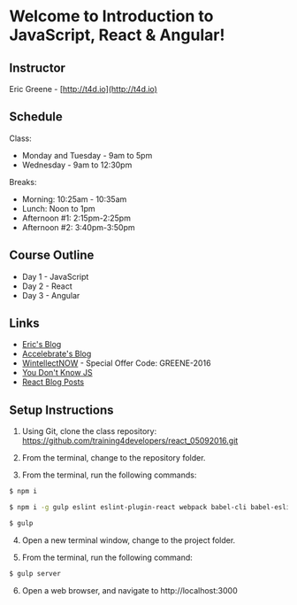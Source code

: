 # Welcome to Introduction to JavaScript, React & Angular!

## Instructor

Eric Greene - [http://t4d.io](http://t4d.io)

## Schedule

Class:
- Monday and Tuesday - 9am to 5pm
- Wednesday - 9am to 12:30pm

Breaks:
- Morning: 10:25am - 10:35am
- Lunch: Noon to 1pm
- Afternoon #1: 2:15pm-2:25pm
- Afternoon #2: 3:40pm-3:50pm

## Course Outline

- Day 1 - JavaScript
- Day 2 - React
- Day 3 - Angular

## Links

- [Eric's Blog](http://t4d.io/)
- [Accelebrate's Blog](https://www.accelebrate.com/blog/)
- [WintellectNOW](https://www.wintellectnow.com/) - Special Offer Code: GREENE-2016
- [You Don't Know JS](https://github.com/getify/You-Dont-Know-JS)
- [React Blog Posts](https://github.com/training4developers/react-flux-blog)

## Setup Instructions

1. Using Git, clone the class repository: https://github.com/training4developers/react_05092016.git

2. From the terminal, change to the repository folder.

3. From the terminal, run the following commands:

```bash
$ npm i

$ npm i -g gulp eslint eslint-plugin-react webpack babel-cli babel-eslint

$ gulp
```
4. Open a new terminal window, change to the project folder.

5. From the terminal, run the following command:

```bash
$ gulp server
```

6. Open a web browser, and navigate to http://localhost:3000
